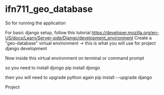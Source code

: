 # ifn711_geo_database
So for running the application

For basic django setup, follow this tutorial
https://developer.mozilla.org/en-US/docs/Learn/Server-side/Django/development_environment
Create a "geo-database" virtual environment -> this is what you will use for project django development

Now inside this virtual environment on terminal or command prompt

so you need to install djongo
pip install djongo

then you will need to upgrade python again
pip install --upgrade django


Project
